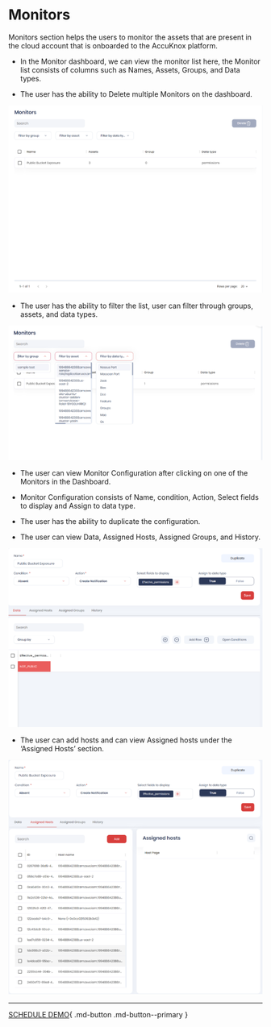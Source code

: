 # Monitors

Monitors section helps the users to monitor the assets that are present in the cloud account that is onboarded to the AccuKnox platform.

+ In the Monitor dashboard, we can view the monitor list here, the Monitor list consists of columns such as Names, Assets, Groups, and Data types.

+ The user has the ability to Delete multiple Monitors on the dashboard.

![monitors-accuknox](images/monitors-dash.png)

+ The user has the ability to filter the list, user can filter through groups, assets, and data types.

![monitors-accuknox](images/monitors-1.png)


+ The user can view Monitor Configuration after clicking on one of the Monitors in the Dashboard.

+ Monitor Configuration consists of Name, condition, Action, Select fields to display and Assign to data type.

+ The user has the ability to duplicate the configuration.

+ The user can view Data, Assigned Hosts, Assigned Groups, and History.

![monitors-accuknox](images/monitors-2.png)

+ The user can add hosts and can view Assigned hosts under the ‘Assigned Hosts’ section.

![monitors-accuknox](images/monitors-3.png)

- - -
[SCHEDULE DEMO](https://www.accuknox.com/contact-us){ .md-button .md-button--primary }